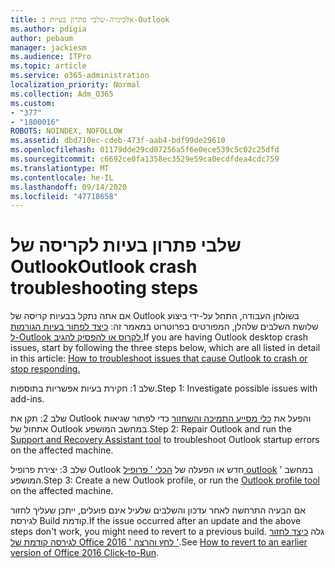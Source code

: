 ```yaml
---
title: אלכימיה-שלבי פתרון בעיות ב-Outlook
ms.author: pdigia
author: pebaum
manager: jackiesm
ms.audience: ITPro
ms.topic: article
ms.service: o365-administration
localization_priority: Normal
ms.collection: Adm_O365
ms.custom:
- "377"
- "1800016"
ROBOTS: NOINDEX, NOFOLLOW
ms.assetid: dbd710ec-cdeb-473f-aab4-bdf99de29610
ms.openlocfilehash: 01179dde29cd07256a5f6e0ece539c5c02c25dfd
ms.sourcegitcommit: c6692ce0fa1358ec3529e59ca0ecdfdea4cdc759
ms.translationtype: MT
ms.contentlocale: he-IL
ms.lasthandoff: 09/14/2020
ms.locfileid: "47718658"
---
```

# <a name="outlook-crash-troubleshooting-steps"></a><span data-ttu-id="1051a-102">שלבי פתרון בעיות לקריסה של Outlook</span><span class="sxs-lookup"><span data-stu-id="1051a-102">Outlook crash troubleshooting steps</span></span>

<span data-ttu-id="1051a-103">אם אתה נתקל בבעיות קריסה של Outlook בשולחן העבודה, התחל על-ידי ביצוע שלושת השלבים שלהלן, המפורטים בפרוטרוט במאמר זה: [כיצד לפתור בעיות הגורמות ל-Outlook לקרוס או להפסיק להגיב.](https://docs.microsoft.com/exchange/troubleshoot/outlook-crashes/crash-issues)</span><span class="sxs-lookup"><span data-stu-id="1051a-103">If you are having Outlook desktop crash issues, start by following the three steps below, which are all listed in detail in this article: [How to troubleshoot issues that cause Outlook to crash or stop responding.](https://docs.microsoft.com/exchange/troubleshoot/outlook-crashes/crash-issues)</span></span>
  
<span data-ttu-id="1051a-104">שלב 1: חקירת בעיות אפשריות בתוספות.</span><span class="sxs-lookup"><span data-stu-id="1051a-104">Step 1: Investigate possible issues with add-ins.</span></span>
  
<span data-ttu-id="1051a-105">שלב 2: תקן את Outlook והפעל את [כלי מסייע התמיכה והשחזור](https://aka.ms/SaRA-OutlookWontStart) כדי לפתור שגיאות אתחול של Outlook במחשב המושפע.</span><span class="sxs-lookup"><span data-stu-id="1051a-105">Step 2: Repair Outlook and run the [Support and Recovery Assistant tool](https://aka.ms/SaRA-OutlookWontStart) to troubleshoot Outlook startup errors on the affected machine.</span></span>
  
<span data-ttu-id="1051a-106">שלב 3: יצירת פרופיל Outlook חדש או הפעלה של [הכלי ' פרופיל outlook](https://aka.ms/SaRA-OutlookSetupProfile) ' במחשב המושפע.</span><span class="sxs-lookup"><span data-stu-id="1051a-106">Step 3: Create a new Outlook profile, or run the [Outlook profile tool](https://aka.ms/SaRA-OutlookSetupProfile) on the affected machine.</span></span>
  
<span data-ttu-id="1051a-107">אם הבעיה התרחשה לאחר עדכון והשלבים שלעיל אינם פועלים, ייתכן שעליך לחזור לגירסת Build קודמת.</span><span class="sxs-lookup"><span data-stu-id="1051a-107">If the issue occurred after an update and the above steps don't work, you might need to revert to a previous build.</span></span> <span data-ttu-id="1051a-108">גלה [כיצד לחזור לגירסה קודמת של Office 2016 ' לחץ והרצה '](https://support.microsoft.com/help/2770432).</span><span class="sxs-lookup"><span data-stu-id="1051a-108">See [How to revert to an earlier version of Office 2016 Click-to-Run](https://support.microsoft.com/help/2770432).</span></span>
  